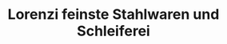 ---
title: "Lorenzi feinste Stahlwaren und Schleiferei"
url: /wien/lorenzi-feinste-stahlwaren-und-schleiferei/
shop: Waffen
---